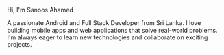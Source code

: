 Hi, I'm Sanoos Ahamed

A passionate Android and Full Stack Developer from Sri Lanka. I love building mobile apps and web applications that solve real-world problems. I'm always eager to learn new technologies and collaborate on exciting projects.
